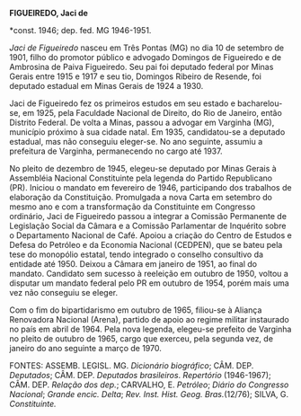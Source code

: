 **FIGUEIREDO, Jaci de**

\*const. 1946; dep. fed. MG 1946-1951.

*Jaci de Figueiredo* nasceu em Três Pontas (MG) no dia 10 de setembro de
1901, filho do promotor público e advogado Domingos de Figueiredo e de
Ambrosina de Paiva Figueiredo. Seu pai foi deputado federal por Minas
Gerais entre 1915 e 1917 e seu tio, Domingos Ribeiro de Resende, foi
deputado estadual em Minas Gerais de 1924 a 1930.

Jaci de Figueiredo fez os primeiros estudos em seu estado e
bacharelou-se, em 1925, pela Faculdade Nacional de Direito, do Rio de
Janeiro, então Distrito Federal. De volta a Minas, passou a advogar em
Varginha (MG), município próximo à sua cidade natal. Em 1935,
candidatou-se a deputado estadual, mas não conseguiu eleger-se. No ano
seguinte, assumiu a prefeitura de Varginha, permanecendo no cargo até
1937.

No pleito de dezembro de 1945, elegeu-se deputado por Minas Gerais à
Assembléia Nacional Constituinte pela legenda do Partido Republicano
(PR). Iniciou o mandato em fevereiro de 1946, participando dos trabalhos
de elaboração da Constituição. Promulgada a nova Carta em setembro do
mesmo ano e com a transformação da Constituinte em Congresso ordinário,
Jaci de Figueiredo passou a integrar a Comissão Permanente de Legislação
Social da Câmara e a Comissão Parlamentar de Inquérito sobre o
Departamento Nacional de Café. Apoiou a criação do Centro de Estudos e
Defesa do Petróleo e da Economia Nacional (CEDPEN), que se bateu pela
tese do monopólio estatal, tendo integrado o conselho consultivo da
entidade até 1950. Deixou a Câmara em janeiro de 1951, ao final do
mandato. Candidato sem sucesso à reeleição em outubro de 1950, voltou a
disputar um mandato federal pelo PR em outubro de 1954, porém mais uma
vez não conseguiu se eleger.

Com o fim do bipartidarismo em outubro de 1965, filiou-se à Aliança
Renovadora Nacional (Arena), partido de apoio ao regime militar
instaurado no país em abril de 1964. Pela nova legenda, elegeu-se
prefeito de Varginha no pleito de outubro de 1965, cargo que exerceu,
pela segunda vez, de janeiro do ano seguinte a março de 1970.

FONTES: ASSEMB. LEGISL. MG. *Dicionário biográfico*; CÂM. DEP.
*Deputados*; CÂM. DEP. *Deputados brasileiros*. *Repertório*
(1946-1967); CÂM. DEP. *Relação dos dep.*; CARVALHO, E. *Petróleo*;
*Diário do Congresso Nacional*; *Grande encic. Delta*; *Rev. Inst. Hist.
Geog. Bras.*(12/76); SILVA, G. *Constituinte.*

 

 
